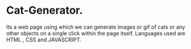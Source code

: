 # Cat-Generator.
Its a web page using which we can generate images or gif of cats or any other objects on a single click within the page itself. Languages used are HTML , CSS and JAVASCRIPT.
